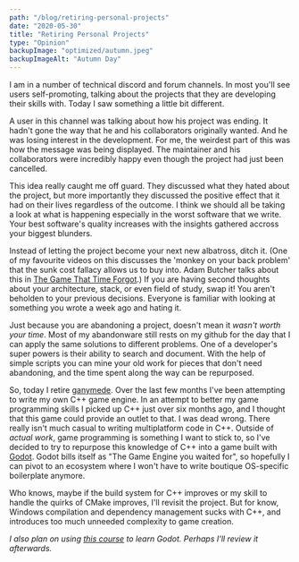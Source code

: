 ```yaml
---
path: "/blog/retiring-personal-projects"
date: "2020-05-30"
title: "Retiring Personal Projects"
type: "Opinion"
backupImage: "optimized/autumn.jpeg"
backupImageAlt: "Autumn Day"
---
```

I am in a number of technical discord and forum channels. In most you'll see users self-promoting, talking about the projects that they are developing their skills with. Today I saw something a little bit different.

A user in this channel was talking about how his project was ending. It hadn't gone the way that he and his collaborators originally wanted. And he was losing interest in the development. For me, the weirdest part of this was how the message was being displayed. The maintainer and his collaborators were incredibly happy even though the project had just been cancelled.

This idea really caught me off guard. They discussed what they hated about the project, but more importantly they discussed the positive effect that it had on their lives regardless of the outcome. I think we should all be taking a look at what is happening especially in the worst software that we write. Your best software's quality increases with the insights gathered accross your biggest blunders.

Instead of letting the project become your next new albatross, ditch it. (One of my favourite videos on this discusses the 'monkey on your back problem' that the sunk cost fallacy allows us to buy into. Adam Butcher talks about this in [The Game That Time Forgot](https://www.youtube.com/watch?v=2b0tSu0QDQ0).) If you are having second thoughts about your architecture, stack, or even field of study, swap it! You aren't beholden to your previous decisions. Everyone is familiar with looking at something you wrote a week ago and hating it.

Just because you are abandoning a project, doesn't mean it _wasn't worth your time_. Most of my abandonware still rests on my github for the day that I can apply the same solutions to different problems. One of a developer's super powers is their ability to search and document. With the help of simple scripts you can mine your old work for pieces that don't need abandoning, and the time spent along the way can be repurposed.

So, today I retire [ganymede](https://github.com/ColeyG/ganymede). Over the last few months I've been attempting to write my own C++ game engine. In an attempt to better my game programming skills I picked up C++ just over six months ago, and I thought that this game could provide an outlet to that. I was dead wrong. There really isn't much casual to writing multiplatform code in C++. Outside of _actual work_, game programming is something I want to stick to, so I've decided to try to repurpose this knowledge of C++ into a game built with [Godot](https://godotengine.org/). Godot bills itself as "The Game Engine you waited for", so hopefully I can pivot to an ecosystem where I won't have to write boutique OS-specific boilerplate anymore.

Who knows, maybe if the build system for C++ improves or my skill to handle the quirks of CMake improves, I'll revisit the project. But for know, Windows compilation and dependency management sucks with C++, and introduces too much unneeded complexity to game creation.

_I also plan on using [this course](https://www.youtube.com/watch?v=UM5nuVkDfLg) to learn Godot. Perhaps I'll review it afterwards._
